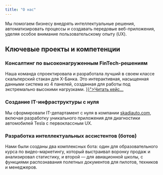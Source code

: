 ```yaml
---
title: "О нас"
---
```


<section id="about-hero">
  <p>Мы помогаем бизнесу внедрять интеллектуальные решения, автоматизировать процессы и создавать передовые веб-приложения, уделяя особое внимание пользовательскому опыту (UX).</p>
</section>

<section id="experience">
  <h2>Ключевые проекты и компетенции</h2>
  
  <div class="project-highlight">
    <h3>Консалтинг по высоконагруженным FinTech-решениям</h3>
    <p>Наша команда спроектировала и разработала лучший в своем классе скальперский стакан для Х-Банка. Это интерактивная, насыщенная данными система из 4 панелей, созданная для работы под экстремально высокими нагрузками. <a href="{{< relref "cases/xbank-scalping-terminal" >}}">Читать кейс...</a></p>
  </div>

  <div class="project-highlight">
    <h3>Создание IT-инфраструктуры с нуля</h3>
    <p>Мы сформировали IT-департамент с нуля в компании <a href="https://skadiauto.com" target="_blank">skadiauto.com</a>, включая разработку уникального приложения для диагностики автомобилей Tesla с первоклассным UX.</p>
  </div>

  <div class="project-highlight">
    <h3>Разработка интеллектуальных ассистентов (ботов)</h3>
    <p>Нами были созданы два комплексных бота: один для образовательного курса по видео-маркетингу, который выстраивал воронку продаж и анализировал статистику, и второй — для авиационной школы, с функциями распознавания полетных документов для пилотов, техников и менеджеров.</p>
  </div>

</section>
